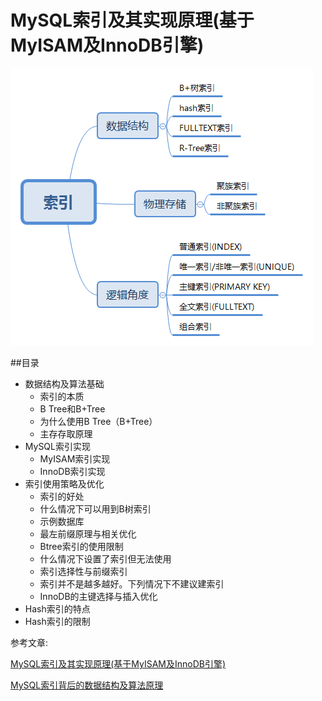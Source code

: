 # MySQL索引及其实现原理(基于MyISAM及InnoDB引擎)

![索引分类](./assets/index.png)

##目录
- 数据结构及算法基础
   - 索引的本质
   - B Tree和B+Tree
   - 为什么使用B Tree（B+Tree）
   - 主存存取原理
- MySQL索引实现
   - MyISAM索引实现
   - InnoDB索引实现
- 索引使用策略及优化
   - 索引的好处
   - 什么情况下可以用到B树索引
   - 示例数据库
   - 最左前缀原理与相关优化
   - Btree索引的使用限制
   - 什么情况下设置了索引但无法使用
   - 索引选择性与前缀索引
   - 索引并不是越多越好。下列情况下不建议建索引
   - InnoDB的主键选择与插入优化
- Hash索引的特点
- Hash索引的限制

参考文章:
 
 [MySQL索引及其实现原理(基于MyISAM及InnoDB引擎)](https://cloud.tencent.com/developer/article/1125452)
 
 [MySQL索引背后的数据结构及算法原理](http://blog.codinglabs.org/articles/theory-of-mysql-index.html)
